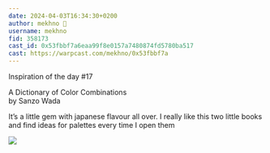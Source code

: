 ```yaml
---
date: 2024-04-03T16:34:30+0200
author: mekhno 🎩
username: mekhno
fid: 358173
cast_id: 0x53fbbf7a6eaa99f8e0157a7480874fd5780ba517
cast: https://warpcast.com/mekhno/0x53fbbf7a
---
```

Inspiration of the day #17  
  
A Dictionary of Color Combinations  
by Sanzo Wada  
  
It’s a little gem with japanese flavour all over. I really like this two little books and find ideas for palettes every time I open them  

![](https://imagedelivery.net/BXluQx4ige9GuW0Ia56BHw/a19c279d-dc7d-4b37-1c54-7b3b689b0e00/original)